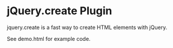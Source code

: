jQuery.create Plugin
====================

jquery.create is a fast way to create HTML elements with jQuery.

See demo.html for example code.




